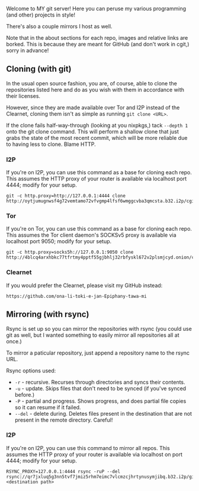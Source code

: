 Welcome to MY git server! Here you can peruse my various programming (and other)
projects in style!

There's also a couple mirrors I host as well.

Note that in the about sections for each repo, images and relative links are
borked. This is because they are meant for GitHub (and don't work in cgit,)
sorry in advance!

## Cloning (with git)

In the usual open source fashion, you are, of course, able to clone the
repositories listed here and do as you wish with them in accordance with their
licenses.

However, since they are made available over Tor and I2P instead of the Clearnet,
cloning them isn't as simple as running `git clone <URL>`.

If the clone fails half-way-through (looking at you nixpkgs,) tack `--depth 1`
onto the git clone command. This will perform a shallow clone that just grabs
the state of the most recent commit, which will be more reliable due to having
less to clone. Blame HTTP.

### I2P

If you're on I2P, you can use this command as a base for cloning each repo. This
assumes the HTTP proxy of your router is available via localhost port 4444;
modify for your setup.

```
git -c http.proxy=http://127.0.0.1:4444 clone http://oytjumugnwsf4g72vemtamo72vfvgmp4lfsf6wmggcvba3qmcsta.b32.i2p/cgit/<repository>
```

### Tor

If you're on Tor, you can use this command as a base for cloning each repo. This
assumes the Tor client daemon's SOCKSv5 proxy is available via localhost port
9050; modify for your setup.

```
git -c http.proxy=socks5h://127.0.0.1:9050 clone http://4blcq4arxhbkc77tfrtmy4pptf55gjbhlj32rbfyskl672v2plsmjcyd.onion/cgit/<repository>
```

### Clearnet

If you would prefer the Clearnet, please visit my GitHub instead:

```
https://github.com/ona-li-toki-e-jan-Epiphany-tawa-mi
```

## Mirroring (with rsync)

Rsync is set up so you can mirror the repositories with rsync (you could use git
as well, but I wanted something to easily mirror all repositories all at once.)

To mirror a paticular repository, just append a repository name to the rsync
URL.

Rsync options used:

- `-r` - recursive. Recurses through directories and syncs their contents.
- `-u` - update. Skips files that don't need to be synced (if you've synced before.)
- `-P` - partial and progress. Shows progress, and does partial file copies so it can resume if it failed.
- `--del` - delete during. Deletes files present in the destination that are not present in the remote directory. Careful!

### I2P

If you're on I2P, you can use this command to mirror all repos. This assumes the
HTTP proxy of your router is available via localhost on port 4444; modify for
your setup.

```
RSYNC_PROXY=127.0.0.1:4444 rsync -ruP --del rsync://qr7jxluq5g3nn5tvf7jmiz5rhm7eimc7vlcmzcjhrtynusymjibq.b32.i2p/git/ <destination path>
```
